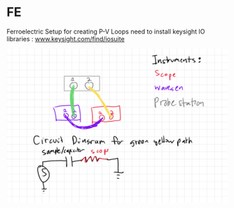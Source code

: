 # FE
 Ferroelectric Setup for creating P-V Loops
 need to install keysight IO libraries : www.keysight.com/find/iosuite

 ![PV Connection Schematic](<PV Connection Schematic.png>)
 
